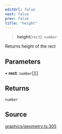 ```yaml
---
editUrl: false
next: false
prev: false
title: "height"
---
```


> **height**(`rect`): `number`

Returns height of the rect

## Parameters

• **rect**: `number`[][]

## Returns

`number`

## Source

[graphics/geometry.ts:305](https://github.com/dgmjs/dgmjs/blob/main/packages/core/src/graphics/geometry.ts#L305)
